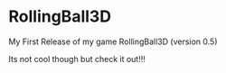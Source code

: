 # RollingBall3D

My First Release of my game RollingBall3D (version 0.5)

Its not cool though but check it out!!!
